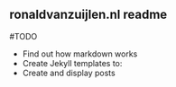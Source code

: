 ronaldvanzuijlen.nl readme
--------------------------

#TODO

* Find out how markdown works
* Create Jekyll templates to: 
* Create and display posts

